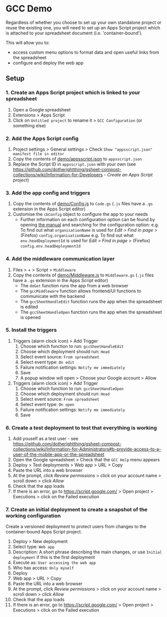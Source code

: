 # GCC Demo

Regardless of whether you choose to set up your own standalone project or reuse the existing one, you will need to set up an Apps Script project which is attached to your spreadsheet document (i.e. 'container-bound').

This will allow you to:

* access custom menu options to format data and open useful links from the spreadsheet
* configure and deploy the web app

## Setup

### 1. Create an Apps Script project which is linked to your spreadsheet

1. Open a Google spreadsheet
2. Extensions > Apps Script
3. Click on `Untitled project` to rename it > `GCC Configuration` (or something else)

### 2. Add the Apps Script config

1. Project settings > General settings > Check `Show "appsscript.json" manifest file in editor`
2. Copy the contents of [demo/appsscript.json](https://github.com/dotherightthing/gsheet-compost-collections/blob/main/demo/appsscript.json) to `appsscript.json`
3. Replace the Script ID in `appsscript.json` with your own (see <https://github.com/dotherightthing/gsheet-compost-collections/wiki/Information-for-Developers> - *Create an Apps Script project*)

### 3. Add the app config and triggers

1. Copy the contents of [demo/Config.js](https://github.com/dotherightthing/gsheet-compost-collections/blob/main/demo/Config.js) to `Code.gs` (`.js` files have a `.gs` extension in the Apps Script editor)
2. Customise the `cbConfig` object to configure the app to your needs
    * Further information on each configuration option can be found by opening
      [the manual](https://github.com/dotherightthing/gsheet-compost-collections/blob/main/MAN.md)
      and searching for the configuration option:
      e.g. To find out what `organisationName` is used for *Edit > Find in page >* (Firefox) `config.organisationName`
      e.g. To find out what `env.headDeploymentId` is used for *Edit > Find in page >* (Firefox) `config.env.headDeploymentId`

### 4. Add the middleware communication layer

1. Files > + > Script > `Middleware`
2. Copy the contents of [demo/Middleware.js](https://github.com/dotherightthing/gsheet-compost-collections/blob/main/demo/Middleware.js) to `Middleware.gs` (`.js` files have a `.gs` extension in the Apps Script editor)
   * The `doGet` function runs the app from a web browser
   * The `gccMiddleware` function allows frontend/UI functions to communicate with the backend
   * The `gccSheetHandleEdit` function runs the app when the spreadsheet is edited
   * The `gccSheetHandleOpen` function runs the app when the spreadsheet is opened

### 5. Install the triggers

1. Triggers (alarm clock icon) > Add Trigger
   1. Choose which function to run: `gccSheetHandleEdit`
   2. Choose which deployment should run: `Head`
   3. Select event source: `From spreadsheet`
   4. Select event type: `On edit`
   5. Failure notification settings: `Notify me immediately`
   6. Save
   7. A popup window will open > Choose your Google account > Allow
2. Triggers (alarm clock icon) > Add Trigger
   1. Choose which function to run: `gccSheetHandleOpen`
   2. Choose which deployment should run: `Head`
   3. Select event source: `From spreadsheet`
   4. Select event type: `On open`
   5. Failure notification settings: `Notify me immediately`
   6. Save

### 6. Create a test deployment to test that everything is working

1. Add youself as a test user - see <https://github.com/dotherightthing/gsheet-compost-collections/wiki/Information-for-Administrators#b-provide-access-to-a-user-of-the-mobile-app-or-the-spreadsheet>
2. Open the Google spreadsheet > Check that the `GCC Help` menu appears
3. Deploy > Test deployments > Web app > URL > Copy
4. Paste the URL into a web browser
5. At the prompt, click *Review permissions* > click on your account name > scroll down > click *Allow*
6. Check that the app loads
7. If there is an error, go to <https://script.google.com/> > Open project > Executions > click on the Failed execution

### 7. Create an initial deployment to create a snapshot of the working configuration

Create a versioned deployment to protect users from changes to the container-bound Apps Script project.

1. Deploy > New deployment
2. Select type: `Web app`
3. Description: A short phrase describing the main changes, or use `Initial deployment` if this is the first deployment
4. Execute as: `User accessing the web app`
5. Who has access: `Only myself`
6. Deploy
7. Web app > URL > Copy
8. Paste the URL into a web browser
9. At the prompt, click *Review permissions* > click on your account name > scroll down > click *Allow*
10. Check that the app loads
11. If there is an error, go to <https://script.google.com/> > Open project > Executions > click on the Failed execution
